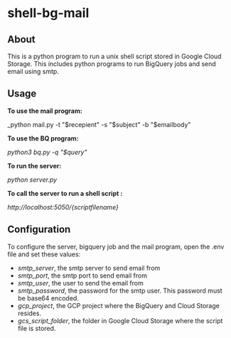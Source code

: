 # shell-bg-mail

## About

This is a python program to run a unix shell script stored in Google Cloud Storage. This includes python programs to run BigQuery jobs and send email using smtp. 

## Usage

**To use the mail program:**

_python mail.py -t "$recepient" -s "$subject" -b "$emailbody"

**To use the BQ program:**

_python3 bq.py -q "$query"_

**To run the server:**

_python server.py_

**To call the server to run a shell script :**

_http://localhost:5050/{scriptfilename}_

## Configuration

To configure the server, bigquery job and the mail program, open the .env file and set these values:

*   _smtp\_server_, the smtp server to send email from
*   _smtp\_port_, the smtp port to send email from
*   _smtp\_user_, the user to send the email from
*   _smtp\_password_, the password for the smtp user. This password must be base64 encoded.
*   _gcp\_project_, the GCP project where the BigQuery and Cloud Storage resides.
*   _gcs\_script\_folder_, the folder in Google Cloud Storage where the script file is stored.
